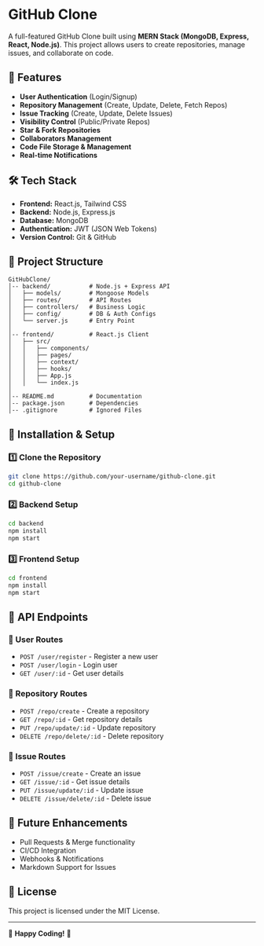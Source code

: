 # GitHub Clone

A full-featured GitHub Clone built using **MERN Stack (MongoDB, Express, React, Node.js)**. This project allows users to create repositories, manage issues, and collaborate on code.

## 🚀 Features

- **User Authentication** (Login/Signup)
- **Repository Management** (Create, Update, Delete, Fetch Repos)
- **Issue Tracking** (Create, Update, Delete Issues)
- **Visibility Control** (Public/Private Repos)
- **Star & Fork Repositories**
- **Collaborators Management**
- **Code File Storage & Management**
- **Real-time Notifications**

## 🛠 Tech Stack

- **Frontend:** React.js, Tailwind CSS
- **Backend:** Node.js, Express.js
- **Database:** MongoDB
- **Authentication:** JWT (JSON Web Tokens)
- **Version Control:** Git & GitHub

## 📂 Project Structure
```
GitHubClone/
│-- backend/           # Node.js + Express API
│   ├── models/        # Mongoose Models
│   ├── routes/        # API Routes
│   ├── controllers/   # Business Logic
│   ├── config/        # DB & Auth Configs
│   └── server.js      # Entry Point
│
│-- frontend/          # React.js Client
│   ├── src/
│   │   ├── components/
│   │   ├── pages/
│   │   ├── context/
│   │   ├── hooks/
│   │   ├── App.js
│   │   └── index.js
│
│-- README.md          # Documentation
│-- package.json       # Dependencies
│-- .gitignore         # Ignored Files
```

## 🚀 Installation & Setup

### 1️⃣ Clone the Repository
```bash
git clone https://github.com/your-username/github-clone.git
cd github-clone
```

### 2️⃣ Backend Setup
```bash
cd backend
npm install
npm start
```

### 3️⃣ Frontend Setup
```bash
cd frontend
npm install
npm start
```

## 🎯 API Endpoints

### 🔹 User Routes
- `POST /user/register` - Register a new user
- `POST /user/login` - Login user
- `GET /user/:id` - Get user details

### 🔹 Repository Routes
- `POST /repo/create` - Create a repository
- `GET /repo/:id` - Get repository details
- `PUT /repo/update/:id` - Update repository
- `DELETE /repo/delete/:id` - Delete repository

### 🔹 Issue Routes
- `POST /issue/create` - Create an issue
- `GET /issue/:id` - Get issue details
- `PUT /issue/update/:id` - Update issue
- `DELETE /issue/delete/:id` - Delete issue

## 📌 Future Enhancements
- Pull Requests & Merge functionality
- CI/CD Integration
- Webhooks & Notifications
- Markdown Support for Issues

## 📜 License
This project is licensed under the MIT License.

---

🎉 **Happy Coding!** 🚀

